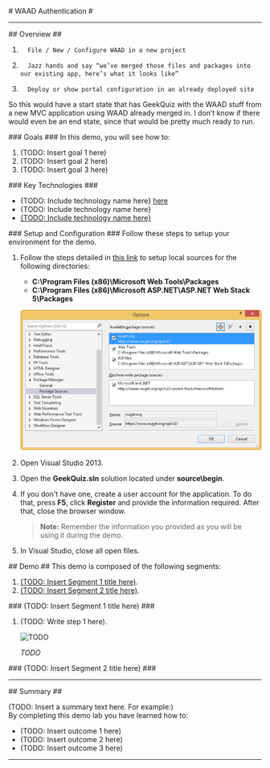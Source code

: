 ﻿<a name="title" />
# WAAD Authentication #

---
<a name="Overview" />
## Overview ##

1.       File / New / Configure WAAD in a new project
2.       Jazz hands and say “we’ve merged those files and packages into our existing app, here’s what it looks like”
3.       Deploy or show portal configuration in an already deployed site
 
So this would have a start state that has GeekQuiz with the WAAD stuff from a new MVC application using WAAD already merged in. I don’t know if there would even be an end state, since that would be pretty much ready to run.

<a id="goals" />
### Goals ###
In this demo, you will see how to:

1. (TODO: Insert goal 1 here)
1. (TODO: Insert goal 2 here)
1. (TODO: Insert goal 3 here)

<a name="technologies" />
### Key Technologies ###

- {TODO: Include technology name here} [here][1]
- {TODO: Include technology name here}
- [{TODO: Include technology name here}][2]

[1]: http://insert_link_to_technology_1_here/
[2]: http://insert_link_to_technology_2_here/

<a name="Setup" />
### Setup and Configuration ###
Follow these steps to setup your environment for the demo.

1. Follow the steps detailed in [this link](http://docs.nuget.org/docs/creating-packages/hosting-your-own-nuget-feeds) to setup local sources for the following directories:

	* **C:\Program Files (x86)\Microsoft Web Tools\Packages**
	* **C:\Program Files (x86)\Microsoft ASP.NET\ASP.NET Web Stack 5\Packages**

	![NuGet Sources](Images/nuget-sources.png?raw=true)

1. Open Visual Studio 2013.
1. Open the **GeekQuiz.sln** solution located under **source\begin**.
1. If you don't have one, create a user account for the application. To do that, press **F5**, click **Register** and provide the information required. After that, close the browser window.

	> **Note:** Remember the information you provided as you will be using it during the demo.

1. In Visual Studio, close all open files.

<a name="Demo" />
## Demo ##
This demo is composed of the following segments:

1. [(TODO: Insert Segment 1 title here)](#segment1).
1. [(TODO: Insert Segment 2 title here)](#segment2).

<a name="segment1" />
### (TODO: Insert Segment 1 title here) ###

1. (TODO: Write step 1 here).

	![TODO](images/todo.png?raw=true "TODO")

	_TODO_

<a name="segment2" />
### (TODO: Insert Segment 2 title here) ###

---

<a name="summary" />
## Summary ##

(TODO: Insert a summary text here. For example:)  
By completing this demo lab you have learned how to:

 * (TODO: Insert outcome 1 here)
 * (TODO: Insert outcome 2 here)
 * (TODO: Insert outcome 3 here)

---